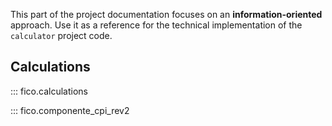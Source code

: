 This part of the project documentation focuses on an **information-oriented** approach.
Use it as a reference for the technical implementation of the `calculator` project code.

## Calculations

::: fico.calculations

::: fico.componente_cpi_rev2
